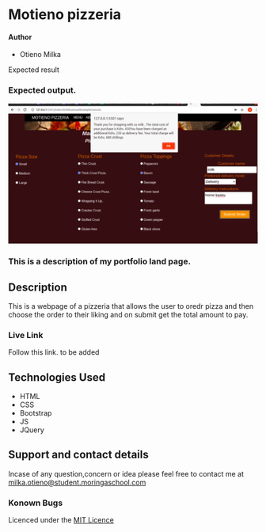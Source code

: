 

# Motieno pizzeria
#### Author
* Otieno Milka

Expected result
### Expected output.

![Project Image](/images/project.png)
### This is a description of my portfolio land page.

## Description
This is a webpage of a pizzeria that allows the user to oredr pizza and then choose the order to their liking and on submit get the total amount to pay.

### Live Link
Follow this link.
to be added



## Technologies Used
* HTML
* CSS
* Bootstrap
* JS
* JQuery 


## Support and contact details
Incase of any question,concern or idea please feel free to contact me at milka.otieno@student.moringaschool.com

### Konown Bugs


Licenced under the [MIT Licence](LICENCE)

